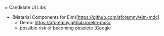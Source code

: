 
= Candidate UI Libs
* (Material Components for Elm)[https://github.com/aforemny/elm-mdc]
  * Demo: https://aforemny.github.io/elm-mdc/
  * possible risk of becoming obsolete (Google
